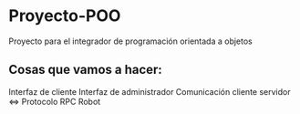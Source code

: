 # Proyecto-POO
Proyecto para el integrador de programación orientada a objetos

## Cosas que vamos a hacer:
Interfaz de cliente
Interfaz de administrador
Comunicación cliente servidor <=> Protocolo RPC
Robot
